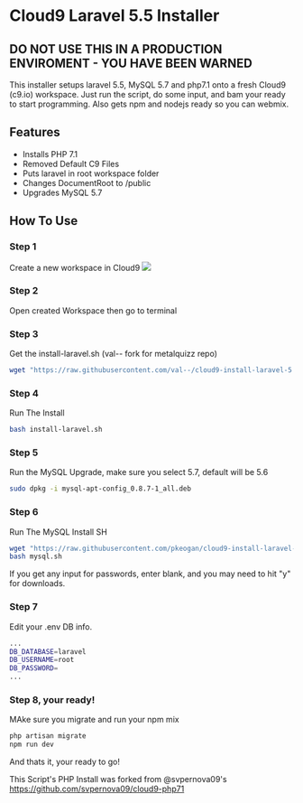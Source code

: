 # Cloud9 Laravel 5.5 Installer
## DO NOT USE THIS IN A PRODUCTION ENVIROMENT - YOU HAVE BEEN WARNED
This installer setups laravel 5.5, MySQL 5.7 and php7.1 onto a fresh Cloud9 (c9.io) workspace. Just run the script, do some input, and bam your ready to start programming. Also gets npm and nodejs ready so you can webmix. 

## Features
- Installs PHP 7.1
- Removed Default C9 Files
- Puts laravel in root workspace folder
- Changes DocumentRoot to /public
- Upgrades MySQL 5.7

## How To Use
### Step 1
Create a new workspace in Cloud9
<img src="https://github.com/pkeogan/cloud9-install-laravel-5.5/blob/master/step-2.png">
### Step 2
Open created Workspace then go to terminal
### Step 3
Get the install-laravel.sh (val-- fork for metalquizz repo)
```sh
wget "https://raw.githubusercontent.com/val--/cloud9-install-laravel-5.5/master/install-laravel.sh"
```
### Step 4
Run The Install
```sh
bash install-laravel.sh
```
### Step 5
Run the MySQL Upgrade, make sure you select 5.7, default will be 5.6
```sh
sudo dpkg -i mysql-apt-config_0.8.7-1_all.deb
```
### Step 6
Run The MySQL Install SH
```sh
wget "https://raw.githubusercontent.com/pkeogan/cloud9-install-laravel-5.5/master/mysql.sh"
bash mysql.sh
```
If you get any input for passwords, enter blank, and you may need to hit "y" for downloads.
### Step 7
Edit your .env DB info. 
```sh
...
DB_DATABASE=laravel
DB_USERNAME=root
DB_PASSWORD=
...
```
### Step 8, your ready!

MAke sure you migrate and run your npm mix
```sh
php artisan migrate
npm run dev
```

And thats it, your ready to go!

This Script's PHP Install was forked from @svpernova09's https://github.com/svpernova09/cloud9-php71
